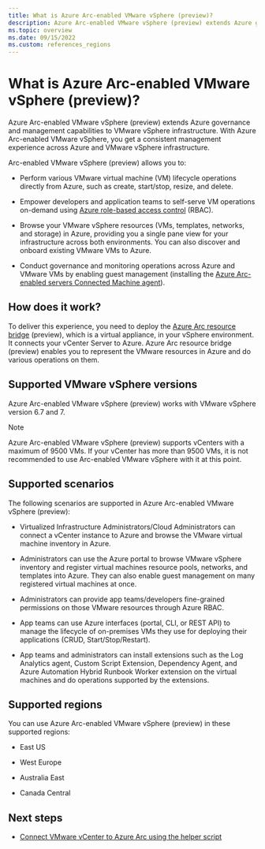 ```yaml
---
title: What is Azure Arc-enabled VMware vSphere (preview)?
description: Azure Arc-enabled VMware vSphere (preview) extends Azure governance and management capabilities to VMware vSphere infrastructure and delivers a consistent management experience across both platforms. 
ms.topic: overview
ms.date: 09/15/2022
ms.custom: references_regions
---
```


# What is Azure Arc-enabled VMware vSphere (preview)?

Azure Arc-enabled VMware vSphere (preview) extends Azure governance and management capabilities to VMware vSphere infrastructure. With Azure Arc-enabled VMware vSphere, you get a consistent management experience across Azure and VMware vSphere infrastructure.

Arc-enabled VMware vSphere (preview) allows you to:

- Perform various VMware virtual machine (VM) lifecycle operations directly from Azure, such as create, start/stop, resize, and delete.

- Empower developers and application teams to self-serve VM operations on-demand using [Azure role-based access control](../../role-based-access-control/overview.md) (RBAC).

- Browse your VMware vSphere resources (VMs, templates, networks, and storage) in Azure, providing you a single pane view for your infrastructure across both environments. You can also discover and onboard existing VMware VMs to Azure.

- Conduct governance and monitoring operations across Azure and VMware VMs by enabling guest management (installing the [Azure Arc-enabled servers Connected Machine agent](../servers/agent-overview.md)).

## How does it work?

To deliver this experience, you need to deploy the [Azure Arc resource bridge](../resource-bridge/overview.md) (preview), which is a virtual appliance, in your vSphere environment. It connects your vCenter Server to Azure. Azure Arc resource bridge (preview) enables you to represent the VMware resources in Azure and do various operations on them.

## Supported VMware vSphere versions

Azure Arc-enabled VMware vSphere (preview) works with VMware vSphere version 6.7 and 7.

> [!NOTE]
> Azure Arc-enabled VMware vSphere  (preview)  supports vCenters with a maximum of 9500 VMs. If your vCenter has more than 9500 VMs, it is not recommended to use Arc-enabled VMware vSphere with it at this point.

## Supported scenarios

The following scenarios are supported in Azure Arc-enabled VMware vSphere (preview):

- Virtualized Infrastructure Administrators/Cloud Administrators can connect a vCenter instance to Azure and browse the VMware virtual machine inventory in Azure.

- Administrators can use the Azure portal to browse VMware vSphere inventory and register virtual machines resource pools, networks, and templates into Azure. They can also enable guest management on many registered virtual machines at once.

- Administrators can provide app teams/developers fine-grained permissions on those VMware resources through Azure RBAC.

- App teams can use Azure interfaces (portal, CLI, or REST API) to manage the lifecycle of on-premises VMs they use for deploying their applications (CRUD, Start/Stop/Restart).

- App teams and administrators can install extensions such as the Log Analytics agent, Custom Script Extension, Dependency Agent, and Azure Automation Hybrid Runbook Worker extension on the virtual machines and do operations supported by the extensions.

## Supported regions

You can use Azure Arc-enabled VMware vSphere (preview) in these supported regions:

- East US

- West Europe

- Australia East

- Canada Central

## Next steps

- [Connect VMware vCenter to Azure Arc using the helper script](quick-start-connect-vcenter-to-arc-using-script.md)
